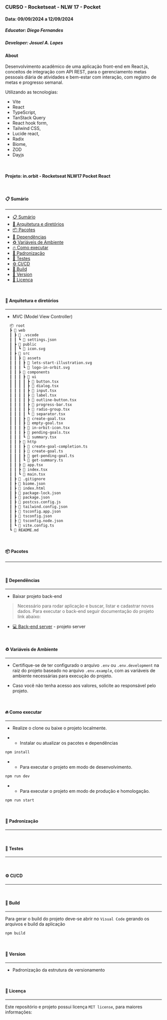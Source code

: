 ### CURSO - Rocketseat - NLW 17 - Pocket

#### Data: 09/09/2024 a 12/09/2024

##### Educator: Diego Fernandes

##### Developer: Josuel A. Lopes

#### About

Desenvolvimento acadêmico de uma aplicação front-end em React.js, conceitos de integração com API REST, para o gerenciamento metas pessoais diária de atividades e bem-estar com interação, com registro de metas e progresso semanal.

Utilizando as tecnologias:

- Vite
- React
- TypeScript,
- TanStack Query
- React hook form,
- Tailwind CSS,
- Lucide react,
- Radix
- Biome,
- ZOD
- Dayjs

<br/>

#### Projeto: in.orbit - Rocketseat NLW17 Pocket React

</br>

#### 📋 Sumário

---

- [📋 Sumário](#-sumário)
- [📂 Arquitetura e diretórios](#-arquitetura-e-diretórios)
- [📦 Pacotes](#-pacotes)
- [🧰 Dependências](#-dependências)
- [♻️ Variáveis de Ambiente](#-variáveis-de-ambiente)
- [🔥 Como executar](#-como-executar)
- [📑 Padronização](#-padronização)
- [🧪 Testes](#-testes)
- [⚙️ CI/CD](#-CI/CD)
- [🚀 Build](#-build)
- [🔖 Version](#-version)
- [📜 Licença](#-licença)

<br/>

#### 📂 Arquitetura e diretórios

---

- MVC (Model View Controller)

```txt
  📦 root
  ┣ 📂 web
  ┃ ┣ 📂 .vscode
  ┃ ┃ ┗ 📜 settings.json
  ┃ ┣ 📂 public
  ┃ ┃ ┗ 📜 icon.svg
  ┃ ┣ 📂 src
  ┃ ┃ ┣ 📂 assets
  ┃ ┃ ┃ ┣ 📜 lets-start-illustration.svg
  ┃ ┃ ┃ ┗ 📜 logo-in-orbit.svg
  ┃ ┃ ┣ 📂 components
  ┃ ┃ ┃ ┣ 📂 ui 
  ┃ ┃ ┃ ┃ ┣ 📜 button.tsx 
  ┃ ┃ ┃ ┃ ┣ 📜 dialog.tsx 
  ┃ ┃ ┃ ┃ ┣ 📜 input.tsx 
  ┃ ┃ ┃ ┃ ┣ 📜 label.tsx 
  ┃ ┃ ┃ ┃ ┣ 📜 outline-button.tsx 
  ┃ ┃ ┃ ┃ ┣ 📜 progress-bar.tsx 
  ┃ ┃ ┃ ┃ ┣ 📜 radio-group.tsx 
  ┃ ┃ ┃ ┃ ┗ 📜 separator.tsx 
  ┃ ┃ ┃ ┣ 📜 create-goal.tsx 
  ┃ ┃ ┃ ┣ 📜 empty-goal.tsx 
  ┃ ┃ ┃ ┣ 📜 in-orbit-icon.tsx 
  ┃ ┃ ┃ ┣ 📜 pending-goals.tsx 
  ┃ ┃ ┃ ┗ 📜 summary.tsx 
  ┃ ┃ ┣ 📂 http
  ┃ ┃ ┃ ┣ 📜 create-goal-completion.ts 
  ┃ ┃ ┃ ┣ 📜 create-goal.ts
  ┃ ┃ ┃ ┣ 📜 get-pending-goal.ts 
  ┃ ┃ ┃ ┗ 📜 get-summary.ts
  ┃ ┃ ┣ 📜 app.tsx
  ┃ ┃ ┣ 📜 index.tsx
  ┃ ┃ ┗ 📜 main.tsx
  ┃ ┣ 📜 .gitignore
  ┃ ┣ 📜 biome.json
  ┃ ┣ 📜 index.html
  ┃ ┣ 📜 package-lock.json
  ┃ ┣ 📜 package.json
  ┃ ┣ 📜 postcss.config.js
  ┃ ┣ 📜 tailwind.config.json
  ┃ ┣ 📜 tsconfig.app.json
  ┃ ┣ 📜 tsconfig.json
  ┃ ┣ 📜 tsconfig.node.json
  ┃ ┗ 📜 vite.config.ts
  ┗ 📜 README.md

```

<br/>

#### 📦 Pacotes

---

<br/>

#### 🧰 Dependências

---

- Baixar projeto back-end
> Necessário para rodar aplicação e buscar, listar e cadastrar novos dados.
> Para executar o back-end seguir documentação do projeto link abaixo:  

- [💻 Back-end server](https://github.com/josuellions/rocketseat_nlw17_pocket_nodejs_orbit) - projeto server

<br/>

#### ♻️ Variáveis de Ambiente

---

- Certifique-se de ter configurado o arquivo `.env` ou `.env.development` na raiz do projeto baseado no arquivo `.env.example`, com as variáveis de ambiente necessárias para execução do projeto.

- Caso você não tenha acesso aos valores, solicite ao responsável pelo projeto.

<br/>

#### 🔥 Como executar

---

- Realize o clone ou baixe o projeto localmente.

- - Instalar ou atualizar os pacotes e dependências

```bash
npm install
```

- - Para executar o projeto em modo de desenvolvimento.

```bash
npm run dev
```

- - Para executar o projeto em modo de produção e homologação.

```bash
npm run start
```

<br/>

#### 📑 Padronização

---

<br/>

#### 🧪 Testes

---

<br/>

#### ⚙️ CI/CD

---

<br/>

#### 🚀 Build

---

Para gerar o build do projeto deve-se abrir no `Visual Code` gerando os arquivos e build da aplicação

```bash
npm build
```

<br/>

#### 🔖 Version

---

- Padronização da estrutura de versionamento

<br/>

#### 📜 Licença

---

Este repositório e projeto possui licença `MIT license`, para maiores informações:
